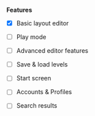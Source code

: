 **Features**

- [x] Basic layout editor
- [ ] Play mode
- [ ] Advanced editor features
- [ ] Save & load levels
- [ ] Start screen
- [ ] Accounts & Profiles
- [ ] Search results

